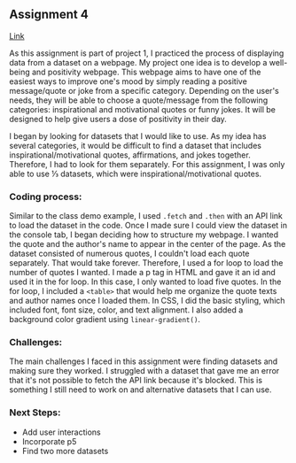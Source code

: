 ## Assignment 4
[Link]()

As this assignment is part of project 1, I practiced the process of displaying data from a dataset on a webpage. My project one idea is to develop a well-being and positivity webpage. This webpage aims to have one of the easiest ways to improve one's mood by simply reading a positive message/quote or joke from a specific category. Depending on the user's needs, they will be able to choose a quote/message from the following categories: inspirational and motivational quotes or funny jokes. It will be designed to help give users a dose of positivity in their day. 

I began by looking for datasets that I would like to use. As my idea has several categories, it would be difficult to find a dataset that includes inspirational/motivational quotes, affirmations, and jokes together. Therefore, I had to look for them separately. For this assignment, I was only able to use ⅓ datasets, which were inspirational/motivational quotes.  

### Coding process: 

Similar to the class demo example, I used ```.fetch``` and ```.then``` with an API link to load the dataset in the code. Once I made sure I could view the dataset in the console tab, I began deciding how to structure my webpage. I wanted the quote and the author's name to appear in the center of the page. As the dataset consisted of numerous quotes, I couldn't load each quote separately. That would take forever. Therefore, I used a for loop to load the number of quotes I wanted. I made a p tag in HTML and gave it an id and used it in the for loop. In this case, I only wanted to load five quotes. In the for loop, I included a ```<table>``` that would help me organize the quote texts and author names once I loaded them. In CSS, I did the basic styling, which included font, font size, color, and text alignment. I also added a background color gradient using ```linear-gradient()```. 


### Challenges:

The main challenges I faced in this assignment were finding datasets and making sure they worked. I struggled with a dataset that gave me an error that it's not possible to fetch the API link because it's blocked. This is something I still need to work on and alternative datasets that I can use. 


### Next Steps:

* Add user interactions
* Incorporate p5
* Find two more datasets 
